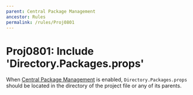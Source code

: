 ```yaml
---
parent: Central Package Management
ancestor: Rules
permalink: /rules/Proj0801
---
```


# Proj0801: Include 'Directory.Packages.props'
When [Central Package Management](Proj0800.md) is enabled,
`Directory.Packages.props` should be located in the directory of the project
file or any of its parents.
